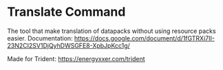 # Translate Command
 The tool that make translation of datapacks without using resource packs easier.
 Documentation: https://docs.google.com/document/d/1fGTRXi7II-23N2CI2SV1DjQyhDWSGFE8-XpbJpKcc1g/

 Made for Trident: https://energyxxer.com/trident

